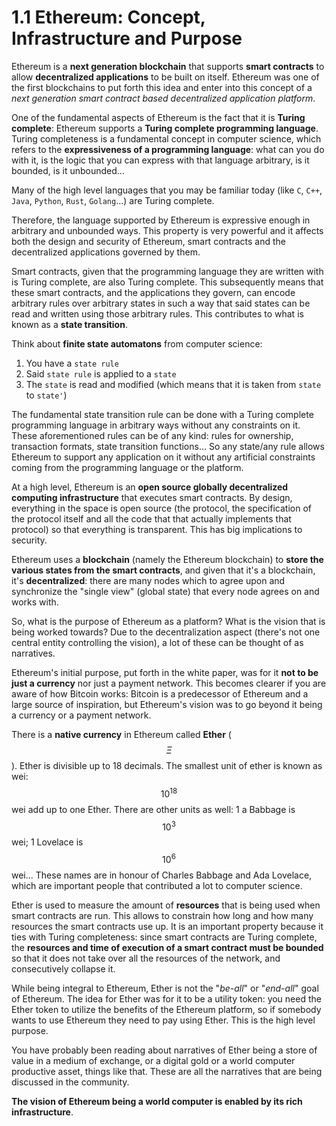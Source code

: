 # 1.1 Ethereum: Concept, Infrastructure and Purpose

Ethereum is a **next generation blockchain** that supports **smart contracts** to allow **decentralized applications** to be built on itself. Ethereum was one of the first blockchains to put forth this idea and enter into this concept of a _next generation smart contract based decentralized application platform_.

One of the fundamental aspects of Ethereum is the fact that it is **Turing complete**: Ethereum supports a **Turing complete programming language**. Turing completeness is a fundamental concept in computer science, which refers to the **expressiveness of a programming language**: what can you do with it, is the logic that you can express with that language arbitrary, is it bounded, is it unbounded...

Many of the high level languages that you may be familiar today (like `C`, `C++`, `Java`, `Python`, `Rust`, `Golang`...) are Turing complete.

Therefore, the language supported by Ethereum is expressive enough in arbitrary and unbounded ways. This property is very powerful and it affects both the design and security of Ethereum, smart contracts and the decentralized applications governed by them.

Smart contracts, given that the programming language they are written with is Turing complete, are also Turing complete. This subsequently means that these smart contracts, and the applications they govern, can encode arbitrary rules over arbitrary states in such a way that said states can be read and written using those arbitrary rules. This contributes to what is known as a **state transition**.

Think about **finite state automatons** from computer science:

1. You have a `state rule`
2. Said `state rule` is applied to a `state`
3. The `state` is read and modified (which means that it is taken from `state` to `state'`)

The fundamental state transition rule can be done with a Turing complete programming language in arbitrary ways without any constraints on it. These aforementioned rules can be of any kind: rules for ownership, transaction formats, state transition functions... So any state/any rule allows Ethereum to support any application on it without any artificial constraints coming from the programming language or the platform.

At a high level, Ethereum is an **open source globally decentralized computing infrastructure** that executes smart contracts. By design, everything in the space is open source (the protocol, the specification of the protocol itself and all the code that that actually implements that protocol) so that everything is transparent. This has big implications to security.

Ethereum uses a **blockchain** (namely the Ethereum blockchain) to **store the various states from the smart contracts**, and given that it's a blockchain, it's **decentralized**: there are many nodes which to agree upon and synchronize the "single view" (global state) that every node agrees on and works with.

So, what is the purpose of Ethereum as a platform? What is the vision that is being worked towards? Due to the decentralization aspect (there's not one central entity controlling the vision), a lot of these can be thought of as narratives.

Ethereum's initial purpose, put forth in the white paper, was for it **not to be just a currency** nor just a payment network. This becomes clearer if you are aware of how Bitcoin works: Bitcoin is a predecessor of Ethereum and a large source of inspiration, but Ethereum's vision was to go beyond it being a currency or a payment network.

There is a **native currency** in Ethereum called **Ether** ($$\Xi$$). Ether is divisible up to 18 decimals. The smallest unit of ether is known as wei: $$10^{18}$$ wei add up to one Ether. There are other units as well: 1 a Babbage is $$10^3$$ wei; 1 Lovelace is $$10^6$$ wei... These names are in honour of Charles Babbage and Ada Lovelace, which are important people that contributed a lot to computer science.

Ether is used to measure the amount of **resources** that is being used when smart contracts are run. This allows to constrain how long and how many resources the smart contracts use up. It is an important property because it ties with Turing completeness: since smart contracts are Turing complete, the **resources and time of execution of a smart contract must be bounded** so that it does not take over all the resources of the network, and consecutively collapse it.

While being integral to Ethereum, Ether is not the "_be-all_" or "_end-all_" goal of Ethereum. The idea for Ether was for it to be a utility token: you need the Ether token to utilize the benefits of the Ethereum platform, so if somebody wants to use Ethereum they need to pay using Ether. This is the high level purpose.

You have probably been reading about narratives of Ether being a store of value in a medium of exchange, or a digital gold or a world computer productive asset, things like that. These are all the narratives that are being discussed in the community.

**The vision of Ethereum being a world computer is enabled by its rich infrastructure**.
